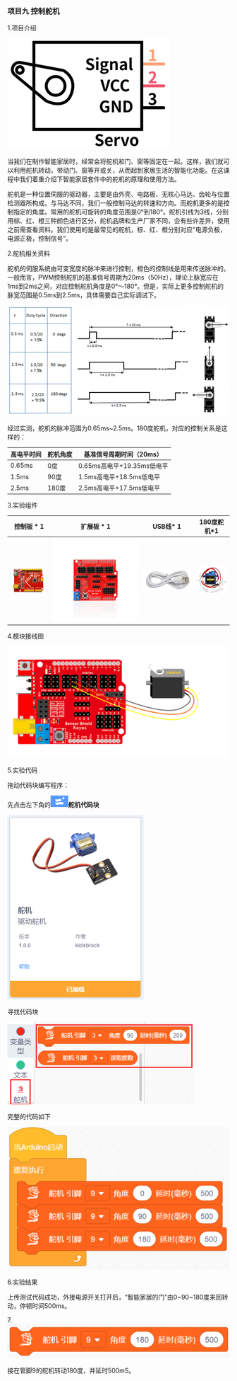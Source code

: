 ### 项目九 控制舵机

1.项目介绍

![](./media/image-20250723104706145.png)

当我们在制作智能家居时，经常会将舵机和门、窗等固定在一起。这样，我们就可以利用舵机转动，带动门、窗等开或关，从而起到家居生活的智能化功能。在这课程中我们着重介绍下智能家居套件中的舵机的原理和使用方法。

舵机是一种位置伺服的驱动器，主要是由外壳、电路板、无核心马达、齿轮与位置检测器所构成。与马达不同，我们一般控制马达的转速和方向。而舵机更多的是控制指定的角度。常用的舵机可旋转的角度范围是0°到180°。舵机引线为3线，分别用棕、红、橙三种颜色进行区分，舵机品牌和生产厂家不同，会有些许差异，使用之前需查看资料。我们使用的是最常见的舵机，棕、红、橙分别对应“电源负极，电源正极，控制信号”。

2.舵机相关资料

舵机的伺服系统由可变宽度的脉冲来进行控制，橙色的控制线是用来传送脉冲的。一般而言，PWM控制舵机的基准信号周期为20ms（50Hz），理论上脉宽应在1ms到2ms之间，对应控制舵机角度是0°～180°。但是，实际上更多控制舵机的脉宽范围是0.5ms到2.5ms，具体需要自己实际调试下。

![](./media/image-20250723104746226.png)

经过实测，舵机的脉冲范围为0.65ms~2.5ms。180度舵机，对应的控制关系是这样的：

| 高电平时间 | 舵机角度 | 基准信号周期时间（20ms）   |
| ---------- | -------- | -------------------------- |
| 0.65ms     | 0度      | 0.65ms高电平+19.35ms低电平 |
| 1.5ms      | 90度     | 1.5ms高电平+18.5ms低电平   |
| 2.5ms      | 180度    | 2.5ms高电平+17.5ms低电平   |

3.实验组件

| 控制板 * 1                               | 扩展板 * 1                               | USB线* 1                                 | 180度舵机*1                              |
| ---------------------------------------- | ---------------------------------------- | ---------------------------------------- | ---------------------------------------- |
| ![](./media/image-20250722171949593.png) | ![](./media/image-20250722171957582.png) | ![](./media/image-20250722172006370.png) | ![](./media/image-20250723104934955.png) |

4.模块接线图

![](./media/image-20250723104957753.png)

5.实验代码

拖动代码块编写程序：

先点击左下角的![](media/e882b79afa3a1666047f8928f895615b.png)**舵机代码块**

![](./media/image-20250723105052372.png)

寻找代码块

![](./media/image-20250723105106514.png)

完整的代码如下

![](./media/image-20250723105128403.png)

6.实验结果

上传测试代码成功，外接电源开关打开后，“智能家居的门”由0~90~180度来回转动，停顿时间500ms。

7.![](./media/image-20250723105155145.png)

接在管脚9的舵机转动180度，并延时500mS。

